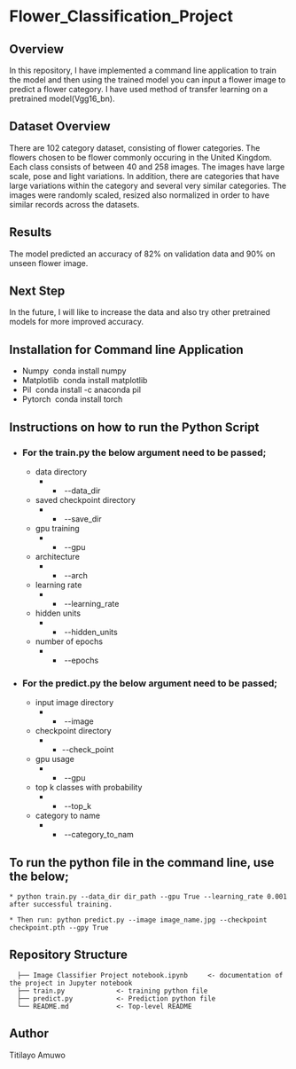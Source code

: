 # Flower_Classification_Project

## Overview
In this repository, I have implemented a command line application to train the model and then using the trained model you can input a flower image to predict a flower category. I have used method of transfer learning on a pretrained model(Vgg16_bn).

## Dataset Overview
There are 102 category dataset, consisting of flower categories. The flowers chosen to be flower commonly occuring in the United Kingdom. Each class consists of between 40 and 258 images. The images have large scale, pose and light variations. In addition, there are categories that have large variations within the category and several very similar categories. The images were randomly scaled, resized also normalized in order to have similar records across the datasets.

## Results
The model predicted an accuracy of 82% on validation data and 90% on unseen flower image. 

## Next Step
In the future, I will like to increase the data and also try other pretrained models for more improved accuracy.

## Installation for Command line Application
 * Numpy
    conda install numpy
 * Matplotlib
    conda install matplotlib
 * Pil
    conda install -c anaconda pil
 * Pytorch
    conda install torch
 
## Instructions on how to run the Python Script
 - ### For the train.py the below argument need to be passed;
     * data directory
       -  *  --data_dir
     * saved checkpoint directory
       - *  --save_dir
     * gpu training
       - *  --gpu
     * architecture
       - *  --arch
     * learning rate
       - *  --learning_rate
     * hidden units
       - *  --hidden_units
     * number of epochs
       - *  --epochs
  
 - ### For the predict.py the below argument need to be passed;
     * input image directory
       -  *  --image
     * checkpoint directory
       - * --check_point
     * gpu usage
       -   *  --gpu
     * top k classes with probability
       - *  --top_k
     * category to name
       - *  --category_to_nam
  
## To run the python file in the command line, use the below;
    * python train.py --data_dir dir_path --gpu True --learning_rate 0.001 after successful training.
   
    * Then run: python predict.py --image image_name.jpg --checkpoint checkpoint.pth --gpy True
   
## Repository Structure
   
      ├── Image Classifier Project notebook.ipynb     <- documentation of the project in Jupyter notebook            
      ├── train.py             <- training python file
      ├── predict.py           <- Prediction python file
      └── README.md            <- Top-level README
      
## Author

Titilayo Amuwo

  

 

